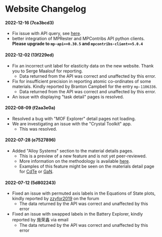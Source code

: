 # Website Changelog

#### 2022-12-16 (7ca3bcd3)

* Fix issue with API query, see [here](https://matsci.org/t/rest-query-returned-with-error-status-code-500/45793).
* better integration of MPRester and MPContribs API python clients.\
  **Please upgrade to `mp-api==0.30.5` and `mpcontribs-client==5.0.4`**

#### 2022-12-02 (13f229ed)

* Fix an incorrect unit label for elasticity data on the new website. Thank you to Serge Maalouf for reporting.
  * Data returned from the API was correct and unaffected by this error.
* Fix for insufficient precision in reporting atomic co-ordinates of some materials. Kindly reported by Branton Campbell for the entry `mp-1106336`.
  * Data returned from the API was correct and unaffected by this error.
* An issue with displaying "task detail" pages is resolved.

#### 2022-08-09 (f2aa3e0a)

* Resolved a bug with "MOF Explorer" detail pages not loading.
* We are investigating an issue with the "Crystal Toolkit" app.
  * This was resolved.

#### 2022-07-28 (e7527896)

* Added "Alloy Systems" section to the material details pages.
  * This is a preview of a new feature and is not yet peer-reviewed.
  * More information on the methodology is available [here](https://arxiv.org/abs/2206.10715).
  * Examples of this feature might be seen on the materials detail page for [CdTe](https://materialsproject.org/materials/mp-406) or [GaN](https://materialsproject.org/materials/mp-804).

#### 2022-07-12 (5d802243)

* Fixed an issue with permuted axis labels in the Equations of State plots, kindly reported by [zzyfor2019](https://matsci.org/u/zzyfor2019) on the forum
  * The data returned by the API was correct and unaffected by this error
* Fixed an issue with swapped labels in the Battery Explorer, kindly reported by 施荣鑫 via email
  * The data returned by the API was correct and unaffected by this error
